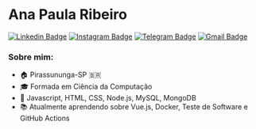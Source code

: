 # Ana Paula Ribeiro

[![Linkedin Badge](https://img.shields.io/badge/LinkedIn-0077B5?style=for-the-badge&logo=linkedin&logoColor=white)](https://www.linkedin.com/in/anapaulaar/)
[![Instagram Badge](https://img.shields.io/badge/Instagram-E4405F?style=for-the-badge&logo=instagram&logoColor=white)](https://www.instagram.com/anapaulasf_ar/)
[![Telegram Badge](https://img.shields.io/badge/Telegram-2CA5E0?style=for-the-badge&logo=telegram&logoColor=white)](https://t.me/Anapaulasf)
[![Gmail Badge](https://img.shields.io/badge/Gmail-D14836?style=for-the-badge&logo=gmail&logoColor=white)](mailto:almeidaribeiroanapaula@gmail.com)

### Sobre mim:
- :house: Pirassununga-SP :brazil:
- :mortar_board: Formada em Ciência da Computação
- :palm_tree: Javascript, HTML, CSS, Node.js, MySQL, MongoDB
- :books: Atualmente aprendendo sobre Vue.js, Docker, Teste de Software e GitHub Actions
